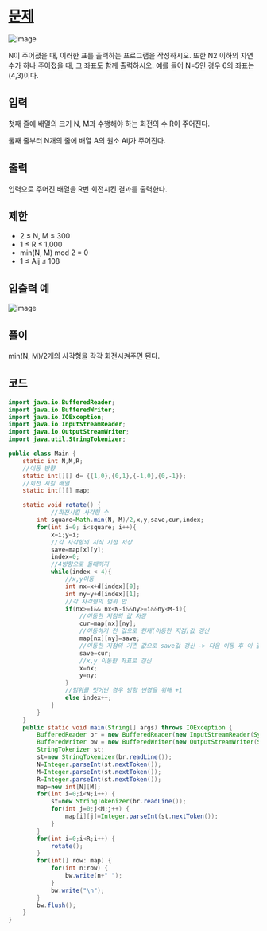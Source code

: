 # [문제](https://www.acmicpc.net/problem/16926)  

![image](https://user-images.githubusercontent.com/59672592/153208663-020313a1-261c-487d-962f-59010b3f9432.png)



N이 주어졌을 때, 이러한 표를 출력하는 프로그램을 작성하시오. 또한 N2 이하의 자연수가 하나 주어졌을 때, 그 좌표도 함께 출력하시오. 예를 들어 N=5인 경우 6의 좌표는 (4,3)이다.
## 입력  
첫째 줄에 배열의 크기 N, M과 수행해야 하는 회전의 수 R이 주어진다.

둘째 줄부터 N개의 줄에 배열 A의 원소 Aij가 주어진다.
## 출력  
입력으로 주어진 배열을 R번 회전시킨 결과를 출력한다.
## 제한  
- 2 ≤ N, M ≤ 300
- 1 ≤ R ≤ 1,000
- min(N, M) mod 2 = 0
- 1 ≤ Aij ≤ 108


## 입출력 예  
![image](https://user-images.githubusercontent.com/59672592/153208840-bbc45152-3df0-4928-90f8-4391795497ad.png)

## 풀이  
min(N, M)/2개의 사각형을 각각 회전시켜주면 된다. 

## 코드  

```java
import java.io.BufferedReader;
import java.io.BufferedWriter;
import java.io.IOException;
import java.io.InputStreamReader;
import java.io.OutputStreamWriter;
import java.util.StringTokenizer;

public class Main {
	static int N,M,R;
	//이동 방향
	static int[][] d= {{1,0},{0,1},{-1,0},{0,-1}};
	//회전 시킬 배열
	static int[][] map;

	static void rotate() {
			//회전시킬 사각형 수
		int square=Math.min(N, M)/2,x,y,save,cur,index;
		for(int i=0; i<square; i++){
            x=i;y=i;
            //각 사각형의 시작 지점 저장
            save=map[x][y];
            index=0;     
            //4방향으로 돌때까지
            while(index < 4){
            	//x,y이동
                int nx=x+d[index][0];
                int ny=y+d[index][1];
                //각 사각형의 범위 안
                if(nx>=i&& nx<N-i&&ny>=i&&ny<M-i){
                	//이동한 지점의 값 저장
                	cur=map[nx][ny];
                	//이동하기 전 값으로 현재(이동한 지점)값 갱신
                	map[nx][ny]=save;
                	//이동한 지점의 기존 값으로 save값 갱신 -> 다음 이동 후 이 값으로 이동한 좌표 값 갱신을 위해
                	save=cur;
                	//x,y 이동한 좌표로 갱신
                    x=nx;
                    y=ny;
                }
                //범위를 벗어난 경우 방향 변경을 위해 +1
                else index++;
            }
        }
	}
	public static void main(String[] args) throws IOException {
		BufferedReader br = new BufferedReader(new InputStreamReader(System.in));
		BufferedWriter bw = new BufferedWriter(new OutputStreamWriter(System.out));
		StringTokenizer st;
		st=new StringTokenizer(br.readLine());
		N=Integer.parseInt(st.nextToken());
		M=Integer.parseInt(st.nextToken());
		R=Integer.parseInt(st.nextToken());
		map=new int[N][M];
		for(int i=0;i<N;i++) {
			st=new StringTokenizer(br.readLine());
			for(int j=0;j<M;j++) {
				map[i][j]=Integer.parseInt(st.nextToken());
			}
		}
		for(int i=0;i<R;i++) {
			rotate();
		}
		for(int[] row: map) {
			for(int n:row) {
				bw.write(n+" ");
			}
			bw.write("\n");
		}
		bw.flush();
	}
}

```

